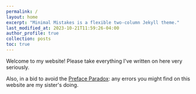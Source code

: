 ```yaml
---
permalink: /
layout: home
excerpt: "Minimal Mistakes is a flexible two-column Jekyll theme."
last_modified_at: 2023-10-21T11:59:26-04:00
author_profile: true
collection: posts
toc: true
---
```


Welcome to my website! Please take everything I've written on here very seriously.

Also, in a bid to avoid the [Preface Paradox](https://en.wikipedia.org/wiki/Preface_paradox): any errors you might find on this website are my sister's doing. 